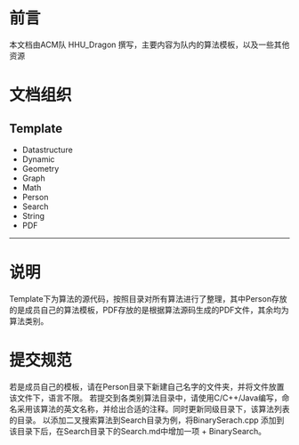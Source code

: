 # 前言
本文档由ACM队 HHU_Dragon 撰写，主要内容为队内的算法模板，以及一些其他资源

# 文档组织

Template
---------------
+ Datastructure
+ Dynamic
+ Geometry
+ Graph
+ Math
+ Person
+ Search
+ String
+ PDF

---------------
# 说明

Template下为算法的源代码，按照目录对所有算法进行了整理，其中Person存放的是成员自己的算法模板，PDF存放的是根据算法源码生成的PDF文件，其余均为算法类别。

# 提交规范
若是成员自己的模板，请在Person目录下新建自己名字的文件夹，并将文件放置该文件下，语言不限。
若提交到各类别算法目录中，请使用C/C++/Java编写，命名采用该算法的英文名称，并给出合适的注释。同时更新同级目录下，该算法列表的目录。
以添加二叉搜索算法到Search目录为例，将BinarySerach.cpp 添加到该目录下后，在Search目录下的Search.md中增加一项 + BinarySearch。